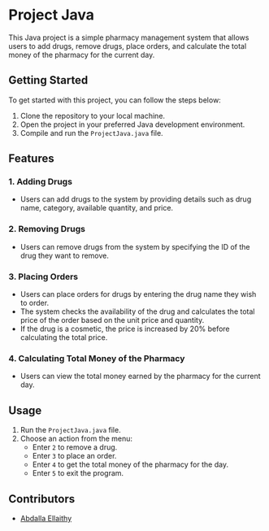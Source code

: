 # Project Java

This Java project is a simple pharmacy management system that allows users to add drugs, remove drugs, place orders, and calculate the total money of the pharmacy for the current day.

## Getting Started

To get started with this project, you can follow the steps below:

1. Clone the repository to your local machine.
2. Open the project in your preferred Java development environment.
3. Compile and run the `ProjectJava.java` file.

## Features

### 1. Adding Drugs
- Users can add drugs to the system by providing details such as drug name, category, available quantity, and price.

### 2. Removing Drugs
- Users can remove drugs from the system by specifying the ID of the drug they want to remove.

### 3. Placing Orders
- Users can place orders for drugs by entering the drug name they wish to order.
- The system checks the availability of the drug and calculates the total price of the order based on the unit price and quantity.
- If the drug is a cosmetic, the price is increased by 20% before calculating the total price.

### 4. Calculating Total Money of the Pharmacy
- Users can view the total money earned by the pharmacy for the current day.

## Usage

1. Run the `ProjectJava.java` file.
2. Choose an action from the menu:
   - Enter `2` to remove a drug.
   - Enter `3` to place an order.
   - Enter `4` to get the total money of the pharmacy for the day.
   - Enter `5` to exit the program.

## Contributors

- [Abdalla Ellaithy](https://github.com/abdallaellaithy)

